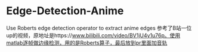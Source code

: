 # Edge-Detection-Anime
Use Roberts edge detection operator to extract anime edges
参考了B站一位up的视频，原地址是https://www.bilibili.com/video/BV1jU4y1u76p。使用matlab逐帧做边缘检测，用的是Roberts算子，最后放到pr里面加音轨
